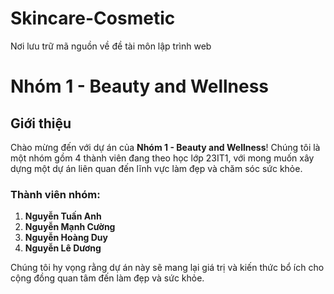 # Skincare-Cosmetic
Nơi lưu trữ mã nguồn về đề tài môn lập trình web
# Nhóm 1 - Beauty and Wellness

## Giới thiệu

Chào mừng đến với dự án của **Nhóm 1 - Beauty and Wellness**! Chúng tôi là một nhóm gồm 4 thành viên đang theo học lớp 23IT1, với mong muốn xây dựng một dự án liên quan đến lĩnh vực làm đẹp và chăm sóc sức khỏe.

### Thành viên nhóm:

1. **Nguyễn Tuấn Anh**
2. **Nguyễn Mạnh Cường**
3. **Nguyễn Hoàng Duy**
4. **Nguyễn Lê Dương**

Chúng tôi hy vọng rằng dự án này sẽ mang lại giá trị và kiến thức bổ ích cho cộng đồng quan tâm đến làm đẹp và sức khỏe.
